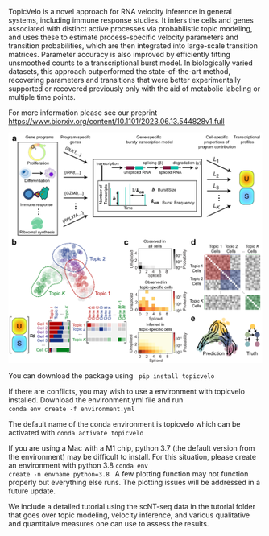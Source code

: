 TopicVelo is a novel approach for RNA velocity inference in general systems, including immune response studies. It infers the cells and genes associated with distinct active processes via probabilistic topic modeling, and uses these to estimate process-specific velocity parameters and transition probabilities, which are then integrated into large-scale transition matrices. Parameter accuracy is also improved by efficiently fitting unsmoothed counts to a transcriptional burst model. In biologically varied datasets, this approach outperformed the state-of-the-art method, recovering parameters and transitions that were better experimentally supported or recovered previously only with the aid of metabolic labeling or multiple time points.

For more information please see our preprint https://www.biorxiv.org/content/10.1101/2023.06.13.544828v1.full

![TopicVelo_Overview](/docs/Overview.png)

You can download the package using <code> pip install topicvelo </code>

If there are conflicts, you may wish to use a environment with topicvelo installed. Download the environment.yml file and run 
<br>
<code>conda env create -f environment.yml </code>

The default name of the conda environment is topicvelo which can be activated with <code>conda activate topicvelo </code>

If you are using a Mac with a M1 chip, python 3.7 (the default version from the environment) may be difficult to install. For this situation, please create an environment with python 3.8
<code>conda env create -n envname python=3.8 </code>
A few plotting function may not function properly but everything else runs. The plotting issues will be addressed in a future update. 

We include a detailed tutorial using the scNT-seq data in the tutorial folder that goes over topic modeling, velocity inference, and various qualitative and quantitaive measures one can use to assess the results. 
